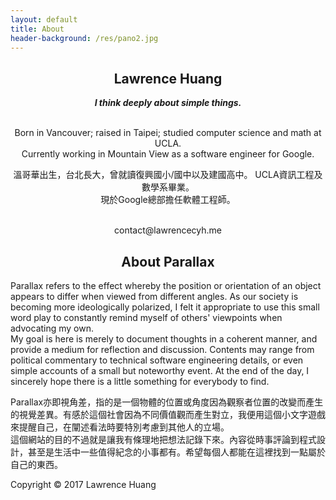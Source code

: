```yaml
---
layout: default
title: About
header-background: /res/pano2.jpg
---
```

<div class="post" style="text-align: center;">
  <h2>Lawrence Huang</h2>
  <i><b>I think deeply about simple things.</b></i><br><br>
  <p class="lang-en">
  Born in Vancouver; raised in Taipei; studied computer science and math at UCLA.
  <br>Currently working in Mountain View as a software engineer for Google.<br>
  </p>

  <p class="lang-zh">
  溫哥華出生，台北長大，曾就讀復興國小/國中以及建國高中。 UCLA資訊工程及數學系畢業。<br>
  現於Google總部擔任軟體工程師。<br>
  </p>

  <br>
  contact@lawrencecyh.me
</div>

<div class="post">
  <div style="text-align: center;">
  <h2>About Parallax</h2>
  </div>

<p class="lang-en">
Parallax refers to the effect whereby the position or orientation of an object appears to differ when viewed from different angles. As our society is becoming more ideologically polarized, I felt it appropriate to use this small word play to constantly remind myself of others' viewpoints when advocating my own.<br>
My goal is here is merely to document thoughts in a coherent manner, and provide a medium for reflection and discussion. Contents may range from political commentary to technical software engineering details, or even simple accounts of a small but noteworthy event. At the end of the day, I sincerely hope there is a little something for everybody to find.
</p>
<p class="lang-zh">
Parallax亦即視角差，指的是一個物體的位置或角度因為觀察者位置的改變而產生的視覺差異。有感於這個社會因為不同價值觀而產生對立，我便用這個小文字遊戲來提醒自己，在闡述看法時要特別考慮到其他人的立場。
<br>
這個網站的目的不過就是讓我有條理地把想法記錄下來。內容從時事評論到程式設計，甚至是生活中一些值得紀念的小事都有。希望每個人都能在這裡找到一點屬於自己的東西。
</p>
</div>

<div class="mastfoot timestamp">
   Copyright © 2017 Lawrence Huang
   <br>
   <script language="Javascript">
     document.write("Last updated on " + document.lastModified +"");
   </script>
</div>
